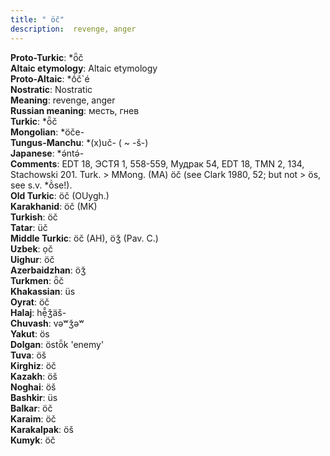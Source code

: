 ```yaml
---
title: " öč"
description:  revenge, anger
---
```


<strong>Proto-Turkic</strong>:  *ȫč<br>
<strong>Altaic etymology</strong>:  Altaic etymology<br>
<strong> Proto-Altaic</strong>:  *ṓč`é<br>
<strong>Nostratic</strong>:  Nostratic<br>
<strong>Meaning</strong>:  revenge, anger<br>
<strong>Russian meaning</strong>:  месть, гнев<br>
<strong>Turkic</strong>:  *ȫč<br>
<strong>Mongolian</strong>:  *öče-<br>
<strong>Tungus-Manchu</strong>:  *(x)uč- ( ~ -š-)<br>
<strong>Japanese</strong>:  *ǝ́ntǝ́-<br>
<strong>Comments</strong>:  EDT 18, ЭСТЯ 1, 558-559, Мудрак 54, EDT 18, TMN 2, 134, Stachowski 201. Turk. > MMong. (MA) öč (see Clark 1980, 52; but not > ös, see s.v. *ŏ̀se!).<br>
<strong>Old Turkic</strong>:  öč (OUygh.)<br>
<strong>Karakhanid</strong>:  öč (MK)<br>
<strong>Turkish</strong>:  öč<br>
<strong>Tatar</strong>:  üč<br>
<strong>Middle Turkic</strong>:  öč (AH), öǯ (Pav. C.)<br>
<strong>Uzbek</strong>:  ọč<br>
<strong>Uighur</strong>:  öč<br>
<strong>Azerbaidzhan</strong>:  öǯ<br>
<strong>Turkmen</strong>:  ȫč<br>
<strong>Khakassian</strong>:  üs<br>
<strong>Oyrat</strong>:  öč<br>
<strong>Halaj</strong>:  hẹ̄̂ǯäš-<br>
<strong>Chuvash</strong>:  vǝʷǯǝʷ<br>
<strong>Yakut</strong>:  ös<br>
<strong>Dolgan</strong>:  östȫk 'enemy'<br>
<strong>Tuva</strong>:  öš<br>
<strong>Kirghiz</strong>:  öč<br>
<strong>Kazakh</strong>:  öš<br>
<strong>Noghai</strong>:  öš<br>
<strong>Bashkir</strong>:  üs<br>
<strong>Balkar</strong>:  öč<br>
<strong>Karaim</strong>:  öč<br>
<strong>Karakalpak</strong>:  öš<br>
<strong>Kumyk</strong>:  öč<br>


